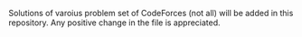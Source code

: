 Solutions of varoius problem set of CodeForces (not all) will be added in this repository.
Any positive change in the file is appreciated.
